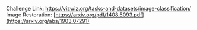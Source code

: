 Challenge Link: https://vizwiz.org/tasks-and-datasets/image-classification/
Image Restoration: [https://arxiv.org/pdf/1408.5093.pdf](https://arxiv.org/abs/1903.07291)
